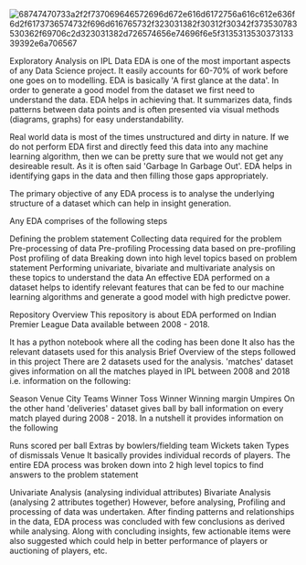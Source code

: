 ![68747470733a2f2f737069646572696d672e616d6172756a616c612e636f6d2f6173736574732f696d616765732f323031382f30312f30342f373530783530362f69706c2d323031382d726574656e74696f6e5f313531353037313339392e6a706567](https://user-images.githubusercontent.com/114491531/227841982-50f52506-2ab7-4de9-9e2f-052d07c45d5a.jpg)

Exploratory Analysis on IPL Data
EDA is one of the most important aspects of any Data Science project. It easily accounts for 60-70% of work before one goes on to modelling. EDA is basically 'A first glance at the data'. In order to generate a good model from the dataset we first need to understand the data. EDA helps in achieving that. It summarizes data, finds patterns between data points and is often presented via visual methods (diagrams, graphs) for easy understandability.

Real world data is most of the times unstructured and dirty in nature. If we do not perform EDA first and directly feed this data into any machine learning algorithm, then we can be pretty sure that we would not get any desireable result. As it is often said 'Garbage In Garbage Out'. EDA helps in identifying gaps in the data and then filling those gaps appropriately.

The primary objective of any EDA process is to analyse the underlying structure of a dataset which can help in insight generation.

Any EDA comprises of the following steps

Defining the problem statement
Collecting data required for the problem
Pre-processing of data
Pre-profiling
Processing data based on pre-profiling
Post profiling of data
Breaking down into high level topics based on problem statement
Performing univariate, bivariate and multivariate analysis on these topics to understand the data
An effective EDA performed on a dataset helps to identify relevant features that can be fed to our machine learning algorithms and generate a good model with high predictve power.

Repository Overview
This repository is about EDA performed on Indian Premier League Data available between 2008 - 2018.

It has a python notebook where all the coding has been done
It also has the relevant datasets used for this analysis
Brief Overview of the steps followed in this project
There are 2 datasets used for the analysis. 'matches' dataset gives information on all the matches played in IPL between 2008 and 2018 i.e. information on the following:

Season
Venue
City
Teams
Winner
Toss Winner
Winning margin
Umpires
On the other hand 'deliveries' dataset gives ball by ball information on every match played during 2008 - 2018. In a nutshell it provides information on the following

Runs scored per ball
Extras by bowlers/fielding team
Wickets taken
Types of dismissals
Venue It basically provides individual records of players.
The entire EDA process was broken down into 2 high level topics to find answers to the problem statement

Univariate Analysis (analysing individual attributes)
Bivariate Analysis (analysing 2 attributes together)
However, before analysing, Profiling and processing of data was undertaken. After finding patterns and relationships in the data, EDA process was concluded with few conclusions as derived while analysing. Along with concluding insights, few actionable items were also suggested which could help in better performance of players or auctioning of players, etc.
